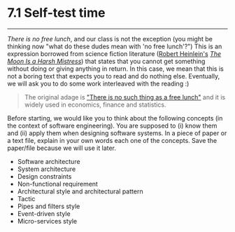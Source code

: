 # 7.1 Self-test time

---

_There is no free lunch_, and our class is not the exception \(you might be thinking now "what do these dudes mean with 'no free lunch'?"\) This is an expression borrowed from science fiction literature \([Robert Heinlein's](https://en.wikipedia.org/wiki/Robert_A._Heinlein) [*The Moon Is a Harsh Mistress*](https://en.wikipedia.org/wiki/The_Moon_Is_a_Harsh_Mistress)\) that states that you cannot get something without doing or giving anything in return. In this case, we mean that this is not a boring text that expects you to read and do nothing else. Eventually, we will ask you to do some work interleaved with the reading :\)

> The original adage is ["There is no such thing as a free lunch"](https://en.wikipedia.org/wiki/There_ain't_no_such_thing_as_a_free_lunch) and it is widely used in economics, finance and statistics.

Before starting, we would like you to think about the following concepts \(in the context of software engineering\). You are supposed to \(i\) know them and \(ii\) apply them when designing software systems. In a piece of paper or a text file, explain in your own words each one of the concepts. Save the paper/file because we will use it later.

* Software architecture
* System architecture
* Design constraints
* Non-functional requirement
* Architectural style and architectural pattern
* Tactic
* Pipes and filters style
* Event-driven style
* Micro-services style
